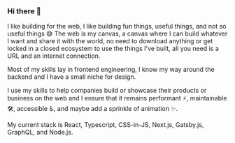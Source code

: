 ### Hi there 👋

<!--
**hazem3500/hazem3500** is a ✨ _special_ ✨ repository because its `README.md` (this file) appears on your GitHub profile.

Here are some ideas to get you started:

- 🔭 I’m currently working on ...
- 🌱 I’m currently learning ...
- 👯 I’m looking to collaborate on ...
- 🤔 I’m looking for help with ...
- 💬 Ask me about ...
- 📫 How to reach me: ...
- 😄 Pronouns: ...
- ⚡ Fun fact: ...
-->

I like building for the web, I like building fun things, useful things, and not so useful things 😅
The web is my canvas, a canvas where I can build whatever I want and share it with the world, no need to download anything or get locked in a closed ecosystem to use the things I've built, all you need is a URL and an internet connection.

Most of my skills lay in frontend engineering, I know my way around the backend and I have a small niche for design.

I use my skills to help companies build or showcase their products or business on the web and I ensure that it remains performant ⚡, maintainable 🛠, accessible ♿, and maybe add a sprinkle of animation ✨.

My current stack is React, Typescript, CSS-in-JS, Next.js, Gatsby.js, GraphQL, and Node.js. 
